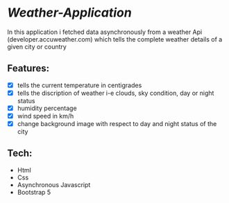 # **_Weather-Application_**

In this application i fetched data asynchronously from a weather Api (developer.accuweather.com) which tells the complete weather details of a given city or country

## Features:

- [x] tells the current temperature in centigrades
- [x] tells the discription of weather i-e clouds, sky condition, day or night status
- [x] humidity percentage
- [x] wind speed in km/h
- [x] change background image with respect to day and night status of the city

## Tech:

- Html
- Css
- Asynchronous Javascript
- Bootstrap 5
